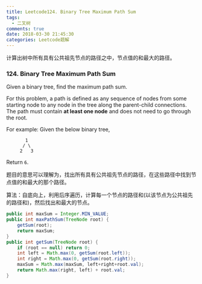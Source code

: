 ```yaml
---
title: Leetcode124. Binary Tree Maximum Path Sum
tags:
  - 二叉树
comments: true
date: 2018-03-30 21:45:30
categories: Leetcode题解
---
```

计算出树中所有具有公共祖先节点的路径之中，节点值的和最大的路径。

<!-- more -->

### 124. Binary Tree Maximum Path Sum

Given a binary tree, find the maximum path sum.

For this problem, a path is defined as any sequence of nodes from some starting node to any node in the tree along the parent-child connections. The path must contain **at least one node** and does not need to go through the root.

For example:
Given the below binary tree,

```
       1
      / \
     2   3
```

Return `6`.

题目的意思可以理解为，找出所有具有公共祖先节点的路径，在这些路径中找到节点值的和最大的那个路径。

算法：自底向上，利用后序遍历，计算每一个节点的路径和(以该节点为公共祖先的路径和)，然后找出和最大的节点。

```java
public int maxSum = Integer.MIN_VALUE;
public int maxPathSum(TreeNode root) {
    getSum(root);
    return maxSum;
}
public int getSum(TreeNode root) {
    if (root == null) return 0;
    int left = Math.max(0, getSum(root.left));
    int right = Math.max(0, getSum(root.right));
    maxSum = Math.max(maxSum, left+right+root.val);
    return Math.max(right, left) + root.val;
}
```

